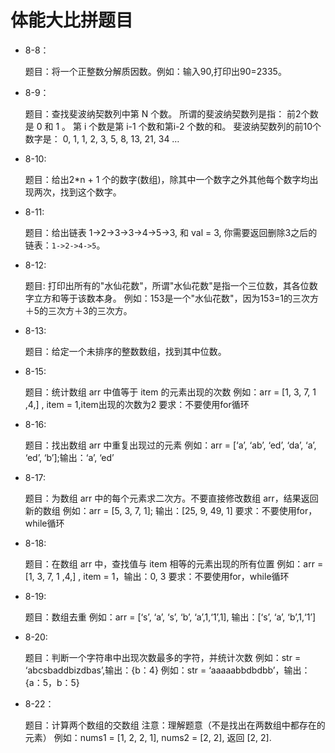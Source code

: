 # 体能大比拼题目

* 8-8：

    题目：将一个正整数分解质因数。例如：输入90,打印出90=2335。

* 8-9：

    题目：查找斐波纳契数列中第 N 个数。
        所谓的斐波纳契数列是指：
        前2个数是 0 和 1 。
        第 i 个数是第 i-1 个数和第i-2 个数的和。
        斐波纳契数列的前10个数字是：
        0, 1, 1, 2, 3, 5, 8, 13, 21, 34 …
            
* 8-10:

    题目：给出2*n + 1 个的数字(数组)，除其中一个数字之外其他每个数字均出现两次，找到这个数字。
    
* 8-11:

    题目：给出链表 1->2->3->3->4->5->3, 和 val = 3, 你需要返回删除3之后的链表：``1->2->4->5``。

* 8-12:

    题目: 打印出所有的"水仙花数"，所谓"水仙花数"是指一个三位数，其各位数字立方和等于该数本身。
         例如：153是一个"水仙花数"，因为153=1的三次方＋5的三次方＋3的三次方。

* 8-13:

    题目：给定一个未排序的整数数组，找到其中位数。

* 8-15:

    题目：统计数组 arr 中值等于 item 的元素出现的次数
        例如：arr = [1, 3, 7, 1 ,4,] , item = 1,item出现的次数为2
        要求：不要使用for循环

* 8-16:

    题目：找出数组 arr 中重复出现过的元素
        例如：arr = [‘a’, ‘ab’, ‘ed’, ‘da’, ‘a’, ‘ed’, ‘b’];输出：‘a’, ‘ed’

* 8-17:

    题目：为数组 arr 中的每个元素求二次方。不要直接修改数组 arr，结果返回新的数组
        例如：arr = [5, 3, 7, 1]; 输出：[25, 9, 49, 1]
        要求：不要使用for，while循环

* 8-18:

    题目：在数组 arr 中，查找值与 item 相等的元素出现的所有位置
        例如：arr = [1, 3, 7, 1 ,4,] , item = 1，输出：0, 3
        要求：不要使用for，while循环

* 8-19:

    题目：数组去重
        例如：arr = [‘s’, ‘a’, ‘s’, ‘b’, ‘a’,1,‘1’,1], 输出：[‘s’, ‘a’, ‘b’,1,‘1’]

* 8-20:

    题目：判断一个字符串中出现次数最多的字符，并统计次数
        例如：str = ‘abcsbaddbizdbas’,输出：{b：4}
        例如：str = ‘aaaaabbdbdbb’，输出：{a：5，b：5}

* 8-22：

    题目：计算两个数组的交数组
        注意：理解题意（不是找出在两数组中都存在的元素）
        例如：nums1 = [1, 2, 2, 1], nums2 = [2, 2], 返回 [2, 2].